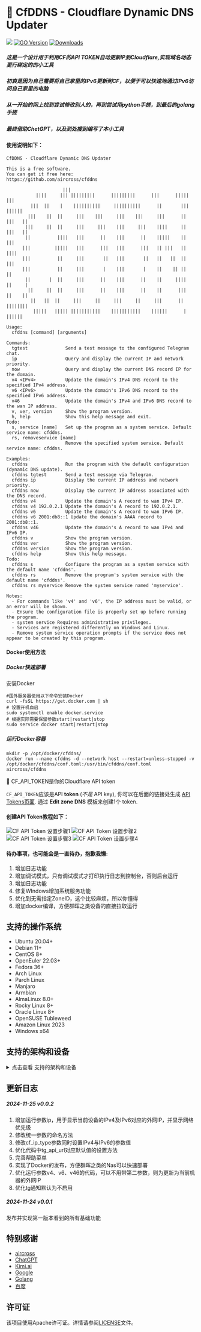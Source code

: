 # 🌟 CfDDNS - Cloudflare Dynamic DNS Updater
[![](https://img.shields.io/github/v/release/aircross/cfddns.svg)](https://github.com/aircross/cfddns/releases)
[![GO Version](https://img.shields.io/github/go-mod/go-version/aircross/cfddns.svg)](#)
[![Downloads](https://img.shields.io/github/downloads/aircross/cfddns/total.svg)](#)
##### 这是一个设计用于利用CF的API TOKEN自动更新IP到Cloudflare,实现域名动态更行绑定的的小工具
##### 初衷是因为自己需要将自己家里的IPv6更新到CF，以便于可以快速地通过IPv6访问自己家里的电脑
##### 从一开始的网上找到尝试修改别人的，再到尝试用python手搓，到最后的golang手搓
##### 最终借助ChetGPT，以及到处搜到编写了本小工具
  
#### 使用说明如下：
```shell
CfDDNS - Cloudflare Dynamic DNS Updater

This is a free software.
You can get it free here:
https://github.com/aircross/cfddns

                     |||                                                         
           ||||     ||| |||||||||      |||||||||      |||      |||||     |||     
         |||  ||    |    ||||||||||     ||||||||||      ||       |||   ||||||    
        |||    ||  ||     |||    |||     |||    |||     |||      ||   |||   ||   
       |||     ||  ||     |||     |||    |||     |||    ||||     ||   |||   ||   
       ||          ||||   |||      ||    |||      ||    |||||    ||    |||       
      |||         |||||   |||      |||   |||      |||   || |||   ||     ||||     
      |||          ||     |||       ||   |||       ||   ||   ||  ||       |||    
      |||          ||     |||       |    |||       |    ||    || ||         ||   
       ||       |  ||     |||      ||    |||      ||    ||     ||||   ||     |   
        ||     ||  ||     |||      ||    |||      ||    ||      |||   ||    ||   
         ||   ||  ||     |||     ||     |||     ||     |||      ||   ||||||||   
          |||||   ||||| |||||||||||    |||||||||||    ||||||      |    ||||||     

Usage:
  cfddns [command] [arguments]

Commands:
  tgtest              Send a test message to the configured Telegram chat.
  ip                  Query and display the current IP and network priority.
  now                 Query and display the current DNS record IP for the domain.
  v4 <IPv4>           Update the domain's IPv4 DNS record to the specified IPv4 address.
  v6 <IPv6>           Update the domain's IPv6 DNS record to the specified IPv6 address.
  v46                 Update the domain's IPv4 and IPv6 DNS record to the wan IP address.
  v, ver, version     Show the program version.
  h, help             Show this help message and exit.
Todo:
  s, service [name]   Set up the program as a system service. Default service name: cfddns.
  rs, removeservice [name]
                      Remove the specified system service. Default service name: cfddns.

Examples:
  cfddns              Run the program with the default configuration (dynamic DNS update).
  cfddns tgtest       Send a test message via Telegram.
  cfddns ip           Display the current IP address and network priority.
  cfddns now          Display the current IP address associated with the DNS record.
  cfddns v4           Update the domain's A record to wan IPv4 IP.
  cfddns v4 192.0.2.1 Update the domain's A record to 192.0.2.1.
  cfddns v6           Update the domain's A record to wan IPv6 IP.
  cfddns v6 2001:db8::1 Update the domain's AAAA record to 2001:db8::1.
  cfddns v46          Update the domain's A record to wan IPv4 and IPv6 IP.
  cfddns v            Show the program version.
  cfddns ver          Show the program version.
  cfddns version      Show the program version.
  cfddns help         Show this help message.
Todo: 
  cfddns s            Configure the program as a system service with the default name 'cfddns'.
  cfddns rs           Remove the program's system service with the default name 'cfddns'.
  cfddns rs myservice Remove the system service named 'myservice'.

Notes:
  - For commands like 'v4' and 'v6', the IP address must be valid, or an error will be shown.
  - Ensure the configuration file is properly set up before running the program.
  - system service Requires administrative privileges.
  - Services are registered differently on Windows and Linux.
  - Remove system service operation prompts if the service does not appear to be created by this program.
```
  
#### Docker使用方法
##### Docker快速部署
安装Docker
```
#国外服务器使用以下命令安装Docker
curl -fsSL https://get.docker.com | sh
# 设置开机自启
sudo systemctl enable docker.service
# 根据实际需要保留参数start|restart|stop
sudo service docker start|restart|stop
```

##### 运行Docker容器
```
mkdir -p /opt/docker/cfddns/
docker run --name cfddns -d --network host --restart=unless-stopped -v /opt/docker/cfddns/conf.toml:/usr/bin/cfddns/conf.toml  aircross/cfddns
```

🔑 CF_API_TOKEN是你的Cloudflare API token
  
`CF_API_TOKEN`应该是API **token** (_不是_ API key), 你可以在后面的链接处生成 [API Tokens页面](https://dash.cloudflare.com/profile/api-tokens). 通过 **Edit zone DNS** 模板来创建1个 token. 

#### 创建API Token教程如下：

<picture>
  <source media="(prefers-color-scheme: dark)" srcset="./assets/images/api-tokens-1.png">
  <img alt="CF API Token 设置步骤1" src="./assets/images/api-tokens-1.png">
</picture>
<picture>
  <source media="(prefers-color-scheme: dark)" srcset="./assets/images/api-tokens-2.png">
  <img alt="CF API Token 设置步骤2" src="./assets/images/api-tokens-2.png">
</picture>
<picture>
  <source media="(prefers-color-scheme: dark)" srcset="./assets/images/api-tokens-3.png">
  <img alt="CF API Token 设置步骤3" src="./assets/images/api-tokens-3.png">
</picture>
<picture>
  <source media="(prefers-color-scheme: dark)" srcset="./assets/images/api-tokens-4.png">
  <img alt="CF API Token 设置步骤4" src="./assets/images/api-tokens-4.png">
</picture>

#### 待办事项，也可能会是一直待办，抱歉我懒:
1. 增加日志功能
2. 增加调试模式，只有调试模式才打印执行日志到控制台，否则后台运行
3. 增加日志功能
4. 修复WIndows增加系统服务功能
5. 优化到无需指定ZoneID，这个比较麻烦，所以你懂得
6. 增加docker编译，方便群晖之类设备的直接拉取运行

## 支持的操作系统

- Ubuntu 20.04+
- Debian 11+
- CentOS 8+
- OpenEuler 22.03+
- Fedora 36+
- Arch Linux
- Parch Linux
- Manjaro
- Armbian
- AlmaLinux 8.0+
- Rocky Linux 8+
- Oracle Linux 8+
- OpenSUSE Tubleweed
- Amazon Linux 2023
- Windows x64

## 支持的架构和设备
<details>
  <summary>点击查看 支持的架构和设备</summary>

我们的平台提供与各种架构和设备的兼容性，确保在各种计算环境中的灵活性。以下是我们支持的关键架构：

- **amd64**: 这种流行的架构是个人计算机和服务器的标准，可以无缝地适应大多数现代操作系统。

- **x86 / i386**: 这种架构在台式机和笔记本电脑中被广泛采用，得到了众多操作系统和应用程序的广泛支持，包括但不限于 Windows、macOS 和 Linux 系统。

- **armv8 / arm64 / aarch64**: 这种架构专为智能手机和平板电脑等当代移动和嵌入式设备量身定制，以 Raspberry Pi 4、Raspberry Pi 3、Raspberry Pi Zero 2/Zero 2 W、Orange Pi 3 LTS 等设备为例。

- **armv7 / arm / arm32**: 作为较旧的移动和嵌入式设备的架构，它仍然广泛用于Orange Pi Zero LTS、Orange Pi PC Plus、Raspberry Pi 2等设备。
</details>

## 更新日志

##### 2024-11-25 v0.0.2
1. 增加运行参数ip，用于显示当前设备的IPv4及IPv6对应的外网IP，并显示网络优先级
2. 修改统一参数的命名方法
3. 修改cf_ip_type参数同时设置IPv4与IPv6的参数值
4. 优化代码中tg_api_url对应默认值的设置方法
5. 完善帮助菜单
6. 实现了Docker的发布，方便群晖之类的Nas可以快速部署
7. 优化运行参数v4、v6、v46的代码，可以不用带第二参数，则为更新为当前机器的外网IP
8. 优化tg通知默认为不启用

##### 2024-11-24 v0.0.1
发布并实现第一版本看到的所有基础功能

## 特别感谢

- [aircross](https://github.com/aircross/)
- [ChatGPT](https://chatgpt.com/)
- [Kimi.ai](https://kimi.moonshot.cn/)
- [Google](https://google.com/)
- [Golang](https://go.dev/)
- [百度](https://baidu.com/)

## 许可证

[](https://github.com/RandallAnjie/EmbyController#%E8%AE%B8%E5%8F%AF%E8%AF%81)

该项目使用Apache许可证。详情请参阅[LICENSE](https://github.com/RandallAnjie/EmbyController/blob/main/LICENSE)文件。
